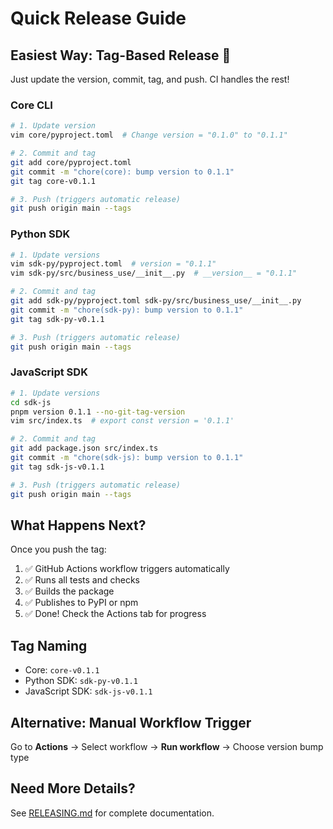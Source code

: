 # Quick Release Guide

## Easiest Way: Tag-Based Release 🚀

Just update the version, commit, tag, and push. CI handles the rest!

### Core CLI

```bash
# 1. Update version
vim core/pyproject.toml  # Change version = "0.1.0" to "0.1.1"

# 2. Commit and tag
git add core/pyproject.toml
git commit -m "chore(core): bump version to 0.1.1"
git tag core-v0.1.1

# 3. Push (triggers automatic release)
git push origin main --tags
```

### Python SDK

```bash
# 1. Update versions
vim sdk-py/pyproject.toml  # version = "0.1.1"
vim sdk-py/src/business_use/__init__.py  # __version__ = "0.1.1"

# 2. Commit and tag
git add sdk-py/pyproject.toml sdk-py/src/business_use/__init__.py
git commit -m "chore(sdk-py): bump version to 0.1.1"
git tag sdk-py-v0.1.1

# 3. Push (triggers automatic release)
git push origin main --tags
```

### JavaScript SDK

```bash
# 1. Update versions
cd sdk-js
pnpm version 0.1.1 --no-git-tag-version
vim src/index.ts  # export const version = '0.1.1'

# 2. Commit and tag
git add package.json src/index.ts
git commit -m "chore(sdk-js): bump version to 0.1.1"
git tag sdk-js-v0.1.1

# 3. Push (triggers automatic release)
git push origin main --tags
```

## What Happens Next?

Once you push the tag:
1. ✅ GitHub Actions workflow triggers automatically
2. ✅ Runs all tests and checks
3. ✅ Builds the package
4. ✅ Publishes to PyPI or npm
5. ✅ Done! Check the Actions tab for progress

## Tag Naming

- Core: `core-v0.1.1`
- Python SDK: `sdk-py-v0.1.1`
- JavaScript SDK: `sdk-js-v0.1.1`

## Alternative: Manual Workflow Trigger

Go to **Actions** → Select workflow → **Run workflow** → Choose version bump type

## Need More Details?

See [RELEASING.md](./RELEASING.md) for complete documentation.
